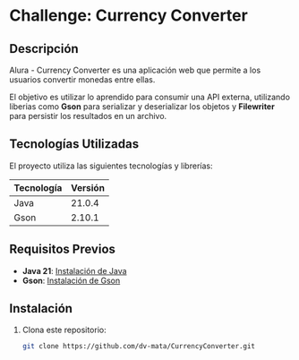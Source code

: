 # Challenge: Currency Converter

## Descripción
Alura - Currency Converter es una aplicación web que permite a los usuarios convertir monedas entre ellas. 

El objetivo es
utilizar lo aprendido para consumir una API externa, utilizando liberias como **Gson**  para serializar y deserializar los objetos y **Filewriter** para persistir los resultados en un archivo.

## Tecnologías Utilizadas

El proyecto utiliza las siguientes tecnologías y librerías:

| Tecnología          | Versión |
|---------------------|---------|
| Java                | 21.0.4  |
| Gson                | 2.10.1  |

## Requisitos Previos

- **Java 21**: [Instalación de Java](https://www.oracle.com/es/java/technologies/downloads/)
- **Gson**: [Instalación de Gson](https://mvnrepository.com/artifact/com.google.code.gson/gson)

## Instalación

1. Clona este repositorio:
   ```bash
   git clone https://github.com/dv-mata/CurrencyConverter.git
